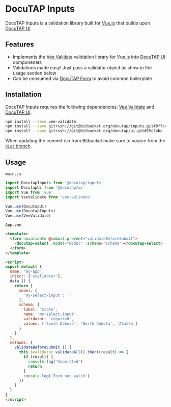# DocuTAP Inputs

DocuTAP Inputs is a validation library built for [Vue.js](https://vuejs.org/) that builds upon [DocuTAP UI](https://bitbucket.org/docutap/ui/overview)

## Features

* Implements the [Vee Validate](https://github.com/baianat/vee-validate) validation library for Vue.js into [DocuTAP UI](https://bitbucket.org/docutap/ui/overview) componenets
* Validations made easy! Just pass a validator object as show in the usage section below
* Can be consumed via [DocuTAP Form](https://bitbucket.org/docutap/form) to avoid common boilerplate

## Installation

DocuTAP Inputs requires the following dependencies: [Vee Validate](https://github.com/baianat/vee-validate) and [DocuTAP UI](https://bitbucket.org/docutap/ui/overview).

```bash
npm install --save vee-validate
npm install --save git+ssh://git@bitbucket.org/docutap/inputs.git#0ffc4b3
npm install --save git+ssh://git@bitbucket.org/docutap/ui.git#25c74bc
```

When updating the commit-ish from Bitbucket make sure to source from the [`dist` branch](https://bitbucket.org/docutap/inputs/branch/dist).

## Usage

`main.js`

```javascript
import DocutapInputs from '@docutap/inputs'
import DocutapUi from '@docutap/ui'
import Vue from 'vue'
import VeeValidate from 'vee-validate'

Vue.use(DocutapUi)
Vue.use(DocutapInputs)
Vue.use(VeeValidate)
```

`App.vue`

```html
<template>
  <form novalidate @submit.prevent="validateBeforeSubmit">
    <docutap-select :model="model" :schema="schema"></docutap-select>
  </form>
</template>

<script>
export default {
  name: 'my-app',
  inject: ['$validator'],
  data () {
    return {
      model: {
        'my-select-input': ''
      },
      schema: {
        label: 'State',
        name: 'my-select-input',
        validator: 'required',
        values: ['South Dakota', 'North Dakota', 'Alaska']
      }
    }
  },
  methods: {
    validateBeforeSubmit () {
      this.$validator.validateAll().then((result) => {
        if (result) {
          console.log('Submitted')
          return
        }
        console.log('Form not valid')
      })
    }
  }
}
</script>
```

